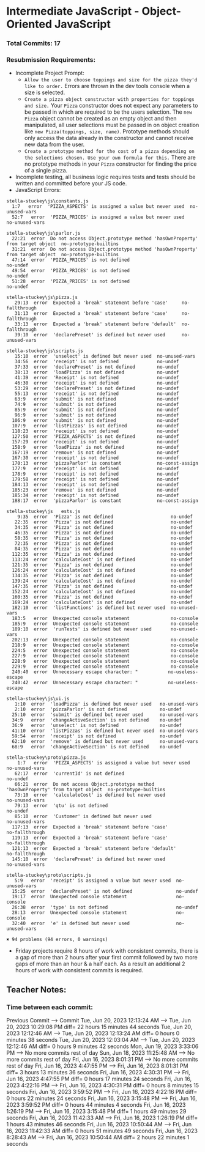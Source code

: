 # Intermediate JavaScript - Object-Oriented JavaScript

### Total Commits: 17

### Resubmission Requirements:

- Incomplete Project Prompt:
  - `Allow the user to choose toppings and size for the pizza they'd like to order.` Errors are thrown in the dev tools console when a size is selected.
  - `Create a pizza object constructor with properties for toppings and size.` Your `Pizza` constructor does not expect any parameters to be passed in which are required to be the users selection. The `new Pizza` object cannot be created as an empty object and then manipulated, all user selections must be passed in on object creation like `new Pizza(toppings, size, name)`. Prototype methods should only access the data already in the constructor and cannot receive new data from the user.
  - `Create a prototype method for the cost of a pizza depending on the selections chosen. Use your own formula for this.` There are no prototype methods in your `Pizza` constructor for finding the price of a single pizza.
- Incomplete testing, all business logic requires tests and tests should be written and committed before your JS code.
- JavaScript Errors:

```
stella-stuckey\js\constants.js
  1:7   error  'PIZZA_ASPECTS' is assigned a value but never used  no-unused-vars
  52:7   error  'PIZZA_PRICES' is assigned a value but never used   no-unused-vars

stella-stuckey\js\parlor.js
  22:21  error  Do not access Object.prototype method 'hasOwnProperty' from target object  no-prototype-builtins
  31:21  error  Do not access Object.prototype method 'hasOwnProperty' from target object  no-prototype-builtins
  47:14  error  'PIZZA_PRICES' is not defined                                              no-undef
  49:54  error  'PIZZA_PRICES' is not defined                                              no-undef
  51:28  error  'PIZZA_PRICES' is not defined                                              no-undef

stella-stuckey\js\pizza.js
   29:13  error  Expected a 'break' statement before 'case'     no-fallthrough
   31:13  error  Expected a 'break' statement before 'case'     no-fallthrough
   33:13  error  Expected a 'break' statement before 'default'  no-fallthrough
   39:10  error  'declarePreset' is defined but never used      no-unused-vars

stella-stuckey\js\scripts.js
   15:10  error  'unselect' is defined but never used  no-unused-vars
   34:56  error  'receipt' is not defined              no-undef
   37:33  error  'declarePreset' is not defined        no-undef
   38:13  error  'loadPizza' is not defined            no-undef
   41:39  error  'Receipt' is not defined              no-undef
   46:30  error  'receipt' is not defined              no-undef
   53:29  error  'declarePreset' is not defined        no-undef
   55:13  error  'receipt' is not defined              no-undef
   63:9   error  'submit' is not defined               no-undef
   74:9   error  'submit' is not defined               no-undef
   85:9   error  'submit' is not defined               no-undef
   96:9   error  'submit' is not defined               no-undef
  106:9   error  'submit' is not defined               no-undef
  107:9   error  'listPizzas' is not defined           no-undef
  118:23  error  'receipt' is not defined              no-undef
  127:50  error  'PIZZA_ASPECTS' is not defined        no-undef
  157:29  error  'receipt' is not defined              no-undef
  158:9   error  'loadPizza' is not defined            no-undef
  167:19  error  'remove' is not defined               no-undef
  167:30  error  'receipt' is not defined              no-undef
  170:13  error  'pizzaParlor' is constant             no-const-assign
  177:9   error  'receipt' is not defined              no-undef
  178:9   error  'receipt' is not defined              no-undef
  179:58  error  'receipt' is not defined              no-undef
  184:13  error  'receipt' is not defined              no-undef
  185:23  error  'remove' is not defined               no-undef
  185:34  error  'receipt' is not defined              no-undef
  188:17  error  'pizzaParlor' is constant             no-const-assign

stella-stuckey\js	ests.js
    9:35  error  'Pizza' is not defined                     no-undef
   22:35  error  'Pizza' is not defined                     no-undef
   34:35  error  'Pizza' is not defined                     no-undef
   46:35  error  'Pizza' is not defined                     no-undef
   58:35  error  'Pizza' is not defined                     no-undef
   72:35  error  'Pizza' is not defined                     no-undef
   84:35  error  'Pizza' is not defined                     no-undef
  112:35  error  'Pizza' is not defined                     no-undef
  113:24  error  'calculateCost' is not defined             no-undef
  121:35  error  'Pizza' is not defined                     no-undef
  126:24  error  'calculateCost' is not defined             no-undef
  134:35  error  'Pizza' is not defined                     no-undef
  139:24  error  'calculateCost' is not defined             no-undef
  147:35  error  'Pizza' is not defined                     no-undef
  152:24  error  'calculateCost' is not defined             no-undef
  160:35  error  'Pizza' is not defined                     no-undef
  169:24  error  'calculateCost' is not defined             no-undef
  182:10  error  'listFunctions' is defined but never used  no-unused-vars
  183:5   error  Unexpected console statement               no-console
  185:9   error  Unexpected console statement               no-console
  189:10  error  'runTests' is defined but never used       no-unused-vars
  202:13  error  Unexpected console statement               no-console
  218:9   error  Unexpected console statement               no-console
  224:5   error  Unexpected console statement               no-console
  227:9   error  Unexpected console statement               no-console
  228:9   error  Unexpected console statement               no-console
  229:9   error  Unexpected console statement               no-console
  240:40  error  Unnecessary escape character: "           no-useless-escape
  240:42  error  Unnecessary escape character: "           no-useless-escape

stella-stuckey\js\ui.js
   1:10  error  'loadPizza' is defined but never used   no-unused-vars
   2:10  error  'pizzaParlor' is not defined            no-undef
  25:10  error  'submit' is defined but never used      no-unused-vars
  34:9   error  'changeActiveSection' is not defined    no-undef
  36:9   error  'unselect' is not defined               no-undef
  41:10  error  'listPizzas' is defined but never used  no-unused-vars
  59:54  error  'receipt' is not defined                no-undef
  62:10  error  'remove' is defined but never used      no-unused-vars
  68:9   error  'changeActiveSection' is not defined    no-undef

stella-stuckey\proto\pizza.js
    1:7   error  'PIZZA_ASPECTS' is assigned a value but never used                         no-unused-vars
   62:17  error  'currentId' is not defined                                                 no-undef
   66:21  error  Do not access Object.prototype method 'hasOwnProperty' from target object  no-prototype-builtins
   73:10  error  'calculateCost' is defined but never used                                  no-unused-vars
   79:13  error  'qtu' is not defined                                                       no-undef
   85:10  error  'Customer' is defined but never used                                       no-unused-vars
  117:13  error  Expected a 'break' statement before 'case'                                 no-fallthrough
  119:13  error  Expected a 'break' statement before 'case'                                 no-fallthrough
  121:13  error  Expected a 'break' statement before 'default'                              no-fallthrough
  145:10  error  'declarePreset' is defined but never used                                  no-unused-vars

stella-stuckey\proto\scripts.js
   5:9   error  'receipt' is assigned a value but never used  no-unused-vars
  15:25  error  'declarePreset' is not defined                no-undef
  19:17  error  Unexpected console statement                  no-console
  26:38  error  'type' is not defined                         no-undef
  28:13  error  Unexpected console statement                  no-console
  32:40  error  'e' is defined but never used                 no-unused-vars

✖ 94 problems (94 errors, 0 warnings)
```

- Friday projects require 8 hours of work with consistent commits, there is a gap of more than 2 hours after your first commit followed by two more gaps of more than an hour & a half each. As a result an additional 2 hours of work with consistent commits is required.

## Teacher Notes:

### Time between each commit:

Previous Commit --> Commit
Tue, Jun 20, 2023 12:13:24 AM --> Tue, Jun 20, 2023 10:29:08 PM diff= 22 hours 15 minutes 44 seconds
Tue, Jun 20, 2023 12:12:46 AM --> Tue, Jun 20, 2023 12:13:24 AM diff= 0 hours 0 minutes 38 seconds
Tue, Jun 20, 2023 12:03:04 AM --> Tue, Jun 20, 2023 12:12:46 AM diff= 0 hours 9 minutes 42 seconds
Mon, Jun 19, 2023 3:33:06 PM --> No more commits rest of day
Sun, Jun 18, 2023 11:25:48 AM --> No more commits rest of day
Fri, Jun 16, 2023 8:01:31 PM --> No more commits rest of day
Fri, Jun 16, 2023 4:47:55 PM --> Fri, Jun 16, 2023 8:01:31 PM diff= 3 hours 13 minutes 36 seconds
Fri, Jun 16, 2023 4:30:31 PM --> Fri, Jun 16, 2023 4:47:55 PM diff= 0 hours 17 minutes 24 seconds
Fri, Jun 16, 2023 4:22:16 PM --> Fri, Jun 16, 2023 4:30:31 PM diff= 0 hours 8 minutes 15 seconds
Fri, Jun 16, 2023 3:59:52 PM --> Fri, Jun 16, 2023 4:22:16 PM diff= 0 hours 22 minutes 24 seconds
Fri, Jun 16, 2023 3:15:48 PM --> Fri, Jun 16, 2023 3:59:52 PM diff= 0 hours 44 minutes 4 seconds
Fri, Jun 16, 2023 1:26:19 PM --> Fri, Jun 16, 2023 3:15:48 PM diff= 1 hours 49 minutes 29 seconds
Fri, Jun 16, 2023 11:42:33 AM --> Fri, Jun 16, 2023 1:26:19 PM diff= 1 hours 43 minutes 46 seconds
Fri, Jun 16, 2023 10:50:44 AM --> Fri, Jun 16, 2023 11:42:33 AM diff= 0 hours 51 minutes 49 seconds
Fri, Jun 16, 2023 8:28:43 AM --> Fri, Jun 16, 2023 10:50:44 AM diff= 2 hours 22 minutes 1 seconds
